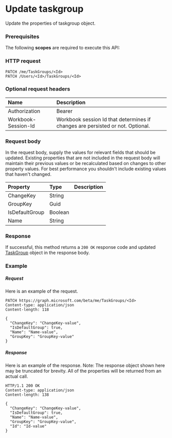 # Update taskgroup

Update the properties of taskgroup object.
### Prerequisites
The following **scopes** are required to execute this API: 
### HTTP request
<!-- { "blockType": "ignored" } -->
```http
PATCH /me/TaskGroups/<Id>
PATCH /Users/<Id>/TaskGroups/<Id>
```
### Optional request headers
| Name       | Description|
|:-----------|:-----------|
| Authorization  | Bearer <code>|
| Workbook-Session-Id  | Workbook session Id that determines if changes are persisted or not. Optional.|

### Request body
In the request body, supply the values for relevant fields that should be updated. Existing properties that are not included in the request body will maintain their previous values or be recalculated based on changes to other property values. For best performance you shouldn't include existing values that haven't changed.

| Property	   | Type	|Description|
|:---------------|:--------|:----------|
|ChangeKey|String||
|GroupKey|Guid||
|IsDefaultGroup|Boolean||
|Name|String||

### Response
If successful, this method returns a `200 OK` response code and updated [TaskGroup](../resources/taskgroup.md) object in the response body.
### Example
##### Request
Here is an example of the request.
<!-- {
  "blockType": "request",
  "name": "update_taskgroup"
}-->
```http
PATCH https://graph.microsoft.com/beta/me/TaskGroups/<Id>
Content-type: application/json
Content-length: 118

{
  "ChangeKey": "ChangeKey-value",
  "IsDefaultGroup": true,
  "Name": "Name-value",
  "GroupKey": "GroupKey-value"
}
```
##### Response
Here is an example of the response. Note: The response object shown here may be truncated for brevity. All of the properties will be returned from an actual call.
<!-- {
  "blockType": "response",
  "truncated": true,
  "@odata.type": "microsoft.graph.TaskGroup"
} -->
```http
HTTP/1.1 200 OK
Content-type: application/json
Content-length: 138

{
  "ChangeKey": "ChangeKey-value",
  "IsDefaultGroup": true,
  "Name": "Name-value",
  "GroupKey": "GroupKey-value",
  "Id": "Id-value"
}
```

<!-- uuid: 8fcb5dbc-d5aa-4681-8e31-b001d5168d79
2015-10-25 14:57:30 UTC -->
<!-- {
  "type": "#page.annotation",
  "description": "Update taskgroup",
  "keywords": "",
  "section": "documentation",
  "tocPath": ""
}-->